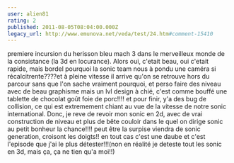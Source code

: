 ```yaml
---
user: alien81
rating: 2
published: 2011-08-05T08:04:00.000Z
legacy_url: http://www.emunova.net/veda/test/24.htm#comment-15410
---
```

premiere incursion du herisson bleu mach 3 dans le merveilleux monde de la consistance (la 3d en locurance). Alors oui, c'etait beau, oui c'etait rapide, mais bordel pourquoi la sonic team nous à pondu une caméra si récalcitrente????et à pleine vitesse il arrive qu'on se retrouve hors du parcour sans que l'on sache vraiment pourquoi, et perso faire des niveau avec de beau graphisme mais un lvl design à chié, c'est comme bouffé une tablette de chocolat goût foie de porc!!!! et pour finir, y'a des bug de collision, ce qui est extremement chiant au vue de la vitesse de notre sonic international. Donc, je reve de revoir mon sonic en 2d, avec de vrai construction de niveau et plus de bête couloir dans le quel on dirige sonic au petit bonheur la chance!!!! peut être la surpise viendra de sonic generation, croisont les doigts!! en tout cas c'est une daube et c'est l'episode que j'ai le plus détester!!!(non en réalité je deteste tout les sonic en 3d, mais ça, ça ne tien qu'a moi!!)